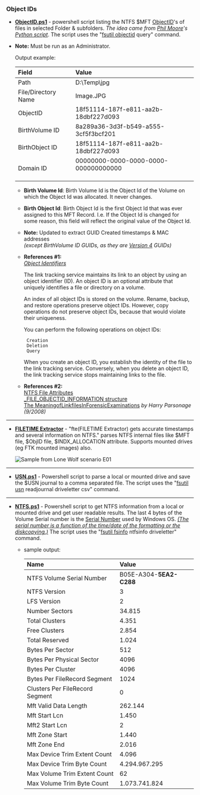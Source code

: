  ### Object IDs ###
 
  - **[ObjectID.ps1](https://github.com/kacos2000/Win10/blob/master/ObjectID/ObjectID.ps1)**  -  powershell script listing the NTFS $MFT [ObjectID](https://docs.microsoft.com/en-us/windows-hardware/drivers/ddi/content/ntifs/ns-ntifs-_file_objectid_information)'s of files in selected Folder & subfolders. *The idea came from [Phil Moore](https://github.com/randomaccess3)'s [Python script](https://github.com/randomaccess3/SundayFunday/blob/master/ListObjectIDs/allObjectIDs.py)*. The script uses the "[fsutil objectid](https://docs.microsoft.com/en-us/windows-server/administration/windows-commands/fsutil-objectid) query" command. <br>
  - **Note:** Must be run as an Administrator.<br>

     Output example:<br>

     Field | Value
     :---- | :-----
     Path                | D:\Temp\jpg<br>
     File/Directory Name | Image.JPG<br>
     ObjectID            | 18f51114-187f-e811-aa2b-18dbf227d093<br>
     BirthVolume ID      | 8a289a36-3d3f-b549-a555-3cf5f3bcf201<br>
     BirthObject ID      | 18f51114-187f-e811-aa2b-18dbf227d093<br>
     Domain ID           | 00000000-0000-0000-0000-000000000000<br><br>

     - **Birth Volume Id**: Birth Volume Id is the Object Id of the Volume on which the Object Id was allocated. It never changes.<br>
     - **Birth Object Id**: Birth Object Id is the first Object Id that was ever assigned to this MFT Record. I.e. If the Object Id is changed for some reason, this field will reflect the original value of the Object Id.<br>
     
     -  **Note:** Updated to extract GUID Created timestamps & MAC addresses <br>*(except BirthVolume ID GUIDs, as they are [Version 4](https://www.uuidtools.com/uuid-versions-explained) GUIDs)*
     
    - **References #1:**<br>
       *[Object Identifiers](https://docs.microsoft.com/en-us/windows/desktop/FileIO/distributed-link-tracking-and-object-identifiers)*

       The link tracking service maintains its link to an object by using an object identifier (ID). An object ID is an optional attribute that uniquely identifies a file or directory on a volume.

       An index of all object IDs is stored on the volume. Rename, backup, and restore operations preserve object IDs. However, copy operations do not preserve object IDs, because that would violate their uniqueness.

       You can perform the following operations on object IDs:

           Creation
           Deletion
           Query

       When you create an object ID, you establish the identity of the file to the link tracking service. Conversely, when you delete an object ID, the link tracking service stops maintaining links to the file.


    - **References #2:**<br>
       [NTFS File Attributes](https://blogs.technet.microsoft.com/askcore/2010/08/25/ntfs-file-attributes/)<br>
       [_FILE_OBJECTID_INFORMATION structure](https://docs.microsoft.com/en-us/windows-hardware/drivers/ddi/content/ntifs/ns-ntifs-_file_objectid_information)<br>
       [The MeaningofLinkfilesInForensicExaminations](http://computerforensics.parsonage.co.uk/downloads/TheMeaningofLIFE.pdf) *by Harry Parsonage (9/2008)*<br>
       
       
------ 
   - **[FILETIME Extractor](http://www.kazamiya.net/en/fte)** - "fte(FILETIME Extractor) gets accurate timestamps and several information on NTFS." parses NTFS internal files like $MFT file, $ObjID file, $INDX_ALLOCATION attribute. Supports mounted drives (eg FTK mounted images) also.
  
     ![Sample from Lone Wolf scenario E01](https://raw.githubusercontent.com/kacos2000/Win10/master/ObjectID/fte_lw.JPG)
 
------  

- **[USN.ps1](https://github.com/kacos2000/Win10/blob/master/ObjectID/USN.ps1)** - Powershell script to parse a local or mounted drive and save the $USN journal to a comma separated file. The script uses the "[fsutil usn](https://docs.microsoft.com/en-us/windows-server/administration/windows-commands/fsutil-usn) readjournal driveletter csv" command.<br>

------ 
  
- **[NTFS.ps1](https://github.com/kacos2000/Win10/blob/master/ObjectID/NTFS.ps1)** - Powershell script to get NTFS information from a local or mounted drive and get user readable results. The last 4 bytes of the Volume Serial number is the [Serial Number](https://en.wikipedia.org/wiki/Volume_serial_number) used by Windows OS. *[(The serial number is a function of
the time/date of the formatting or the diskcopying.)](http://www.faqs.org/faqs/assembly-language/x86/general/part3/)*  The script uses the "[fsutil fsinfo](https://docs.microsoft.com/en-us/windows-server/administration/windows-commands/fsutil-fsinfo) ntfsinfo driveletter" command.<br>  
   
   - sample output:
   
     Name                            | Value
     :------                         | :------
     NTFS Volume Serial Number       | B05E-A304-**5EA2-C288**
     NTFS Version                    | 3
     LFS Version                     | 2
     Number Sectors                  | 34.815
     Total Clusters                  | 4.351
     Free Clusters                   | 2.854
     Total Reserved                  | 1.024
     Bytes Per Sector                | 512
     Bytes Per Physical Sector       | 4096
     Bytes Per Cluster               | 4096
     Bytes Per FileRecord Segment    | 1024
     Clusters Per FileRecord Segment | 0
     Mft Valid Data Length           | 262.144
     Mft Start Lcn                   | 1.450
     Mft2 Start Lcn                  | 2
     Mft Zone Start                  | 1.440
     Mft Zone End                    | 2.016
     Max Device Trim Extent Count    | 4.096
     Max Device Trim Byte Count      | 4.294.967.295
     Max Volume Trim Extent Count    | 62
     Max Volume Trim Byte Count      | 1.073.741.824




